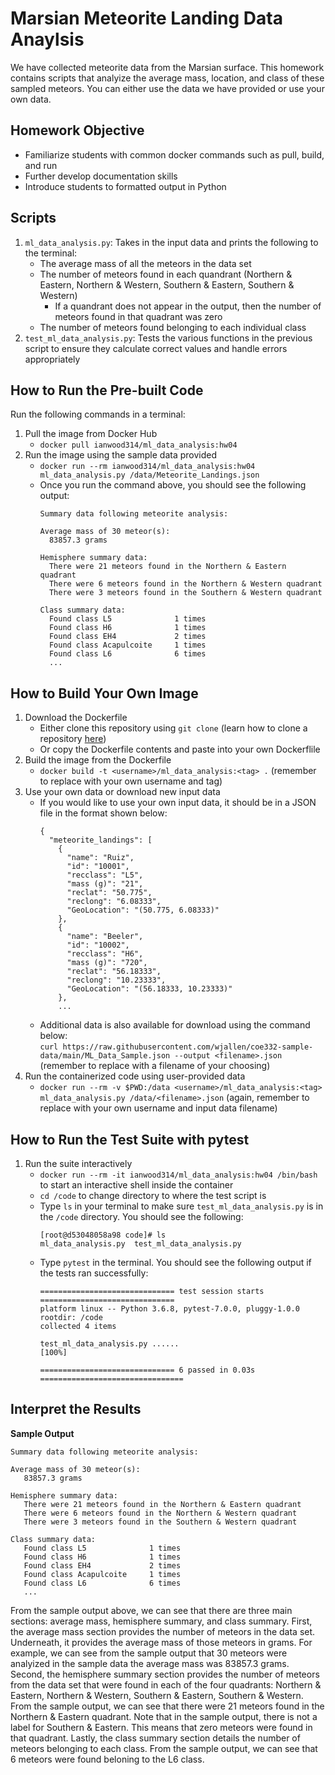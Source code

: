# Marsian Meteorite Landing Data Anaylsis

We have collected meteorite data from the Marsian surface. This homework contains scripts that analyize the average mass, location, and class of these sampled meteors. You can either use the data we have provided or use your own data.

## Homework Objective
* Familiarize students with common docker commands such as pull, build, and run
* Further develop documentation skills
* Introduce students to formatted output in Python

## Scripts
1. `ml_data_analysis.py`: Takes in the input data and prints the following to the terminal:
      - The average mass of all the meteors in the data set
      - The number of meteors found in each quandrant (Northern & Eastern, Northern & Western, Southern & Eastern, Southern & Western)
        - If a quandrant does not appear in the output, then the number of meteors found in that quadrant was zero
      - The number of meteors found belonging to each individual class
3. `test_ml_data_analysis.py`: Tests the various functions in the previous script to ensure they calculate correct values and handle errors appropriately

## How to Run the Pre-built Code
Run the following commands in a terminal:
  1. Pull the image from Docker Hub
      - `docker pull ianwood314/ml_data_analysis:hw04`
  2. Run the image using the sample data provided
      - `docker run --rm ianwood314/ml_data_analysis:hw04 ml_data_analysis.py /data/Meteorite_Landings.json`
      - Once you run the command above, you should see the following output:
        ```
        Summary data following meteorite analysis:

        Average mass of 30 meteor(s):
          83857.3 grams

        Hemisphere summary data:
          There were 21 meteors found in the Northern & Eastern quadrant
          There were 6 meteors found in the Northern & Western quadrant
          There were 3 meteors found in the Southern & Western quadrant

        Class summary data:
          Found class L5              1 times
          Found class H6              1 times
          Found class EH4             2 times
          Found class Acapulcoite     1 times
          Found class L6              6 times
          ...
        ```
## How to Build Your Own Image
  1. Download the Dockerfile
      - Either clone this repository using `git clone` (learn how to clone a repository [here](https://docs.github.com/en/repositories/creating-and-managing-repositories/cloning-a-repository))
      - Or copy the Dockerfile contents and paste into your own Dockerflile
  2. Build the image from the Dockerfile
      - `docker build -t <username>/ml_data_analysis:<tag> .` (remember to replace with your own username and tag)
  3. Use your own data or download new input data
      - If you would like to use your own input data, it should be in a JSON file in the format shown below:
        ```
        {
          "meteorite_landings": [
            {
              "name": "Ruiz",
              "id": "10001",
              "recclass": "L5",
              "mass (g)": "21",
              "reclat": "50.775",
              "reclong": "6.08333",
              "GeoLocation": "(50.775, 6.08333)"
            },
            {
              "name": "Beeler",
              "id": "10002",
              "recclass": "H6",
              "mass (g)": "720",
              "reclat": "56.18333",
              "reclong": "10.23333",
              "GeoLocation": "(56.18333, 10.23333)"
            },
            ...
        ```
       - Additional data is also available for download using the command below: <br />
         `curl https://raw.githubusercontent.com/wjallen/coe332-sample-data/main/ML_Data_Sample.json --output <filename>.json` (remember to replace with a filename of your choosing)
  5. Run the containerized code using user-provided data
      - `docker run --rm -v $PWD:/data <username>/ml_data_analysis:<tag> ml_data_analysis.py /data/<filename>.json` (again, remember to replace with your own username and input data filename)

## How to Run the Test Suite with pytest
  1. Run the suite interactively
      - `docker run --rm -it ianwood314/ml_data_analysis:hw04 /bin/bash` to start an interactive shell inside the container
      - `cd /code` to change directory to where the test script is
      - Type `ls` in your terminal to make sure `test_ml_data_analysis.py` is in the `/code` directory. You should see the following:
        ```
        [root@d53048058a98 code]# ls
        ml_data_analysis.py  test_ml_data_analysis.py
        ```
      - Type `pytest` in the terminal. You should see the following output if the tests ran successfully:
        ```
        ============================== test session starts ==============================
        platform linux -- Python 3.6.8, pytest-7.0.0, pluggy-1.0.0
        rootdir: /code
        collected 4 items

        test_ml_data_analysis.py ......                                              [100%]

        ============================== 6 passed in 0.03s ================================
        ```

## Interpret the Results
**Sample Output**
```
Summary data following meteorite analysis:

Average mass of 30 meteor(s):
   83857.3 grams

Hemisphere summary data:
   There were 21 meteors found in the Northern & Eastern quadrant
   There were 6 meteors found in the Northern & Western quadrant
   There were 3 meteors found in the Southern & Western quadrant

Class summary data:
   Found class L5              1 times
   Found class H6              1 times
   Found class EH4             2 times
   Found class Acapulcoite     1 times
   Found class L6              6 times
   ...
```
From the sample output above, we can see that there are three main sections: average mass, hemisphere summary, and class summary. First, the average mass section provides the number of meteors in the data set. Underneath, it provides the average mass of those meteors in grams. For example, we can see from the sample output that 30 meteors were analyized in the sample data the average mass was 83857.3 grams. Second, the hemisphere summary section provides the number of meteors from the data set that were found in each of the four quadrants: Northern & Eastern, Northern & Western, Southern & Eastern, Southern & Western. From the sample output, we can see that there were 21 meteors found in the Northern & Eastern quadrant. Note that in the sample output, there is not a label for Southern & Eastern. This means that zero meteors were found in that quadrant. Lastly, the class summary section details the number of meteors belonging to each class. From the sample output, we can see that 6 meteors were found beloning to the L6 class.
